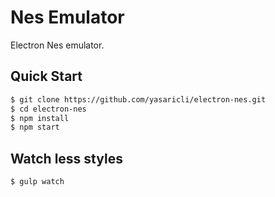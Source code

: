 # Nes Emulator
Electron Nes emulator.

## Quick Start

```bash
$ git clone https://github.com/yasaricli/electron-nes.git
$ cd electron-nes
$ npm install
$ npm start
```

## Watch less styles
```bash
$ gulp watch
```
